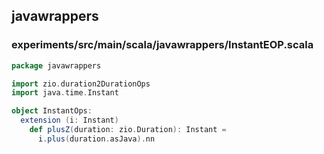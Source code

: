 ## javawrappers

 

### experiments/src/main/scala/javawrappers/InstantEOP.scala
```scala
package javawrappers

import zio.duration2DurationOps
import java.time.Instant

object InstantOps:
  extension (i: Instant)
    def plusZ(duration: zio.Duration): Instant =
      i.plus(duration.asJava).nn

```

